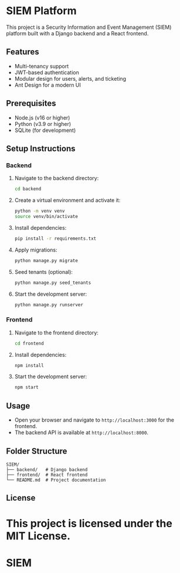 # SIEM Platform

This project is a Security Information and Event Management (SIEM) platform built with a Django backend and a React frontend.

## Features
- Multi-tenancy support
- JWT-based authentication
- Modular design for users, alerts, and ticketing
- Ant Design for a modern UI

## Prerequisites
- Node.js (v16 or higher)
- Python (v3.9 or higher)
- SQLite (for development)

## Setup Instructions

### Backend
1. Navigate to the backend directory:
   ```bash
   cd backend
   ```
2. Create a virtual environment and activate it:
   ```bash
   python -m venv venv
   source venv/bin/activate
   ```
3. Install dependencies:
   ```bash
   pip install -r requirements.txt
   ```
4. Apply migrations:
   ```bash
   python manage.py migrate
   ```
5. Seed tenants (optional):
   ```bash
   python manage.py seed_tenants
   ```
6. Start the development server:
   ```bash
   python manage.py runserver
   ```

### Frontend
1. Navigate to the frontend directory:
   ```bash
   cd frontend
   ```
2. Install dependencies:
   ```bash
   npm install
   ```
3. Start the development server:
   ```bash
   npm start
   ```

## Usage
- Open your browser and navigate to `http://localhost:3000` for the frontend.
- The backend API is available at `http://localhost:8000`.

## Folder Structure
```
SIEM/
├── backend/   # Django backend
├── frontend/  # React frontend
└── README.md  # Project documentation
```

## License
This project is licensed under the MIT License.
=======
# SIEM
